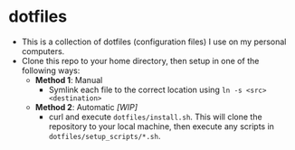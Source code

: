 # dotfiles

* This is a collection of dotfiles (configuration files) I use on my personal computers.
* Clone this repo to your home directory, then setup in one of the following ways:
  * **Method 1**: Manual
    * Symlink each file to the correct location using `ln -s <src> <destination>`
  * **Method 2**: Automatic *[WIP]*
    * curl and execute `dotfiles/install.sh`. This will clone the repository
    to your local machine, then execute any scripts in `dotfiles/setup_scripts/*.sh`.
